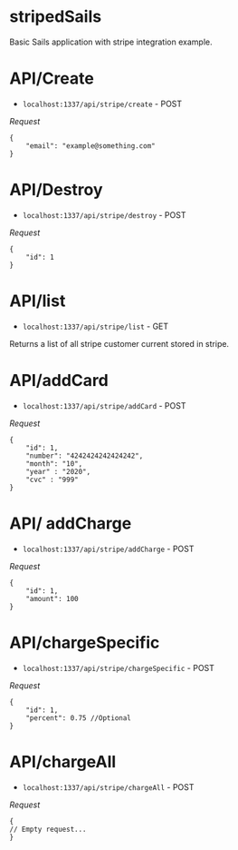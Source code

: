 # stripedSails

Basic Sails application with stripe integration example.

# API/Create
- `localhost:1337/api/stripe/create` - POST

*Request*
```
{
    "email": "example@something.com"
}
```

# API/Destroy
- `localhost:1337/api/stripe/destroy` - POST

*Request*
```
{
    "id": 1
}
```

# API/list
- `localhost:1337/api/stripe/list` - GET

Returns a list of all stripe customer current stored in stripe.

# API/addCard
- `localhost:1337/api/stripe/addCard` - POST

*Request*
```
{
    "id": 1,
    "number": "4242424242424242",
    "month": "10",
    "year" : "2020",
    "cvc" : "999"
}
```

# API/ addCharge
- `localhost:1337/api/stripe/addCharge` - POST

*Request*
```
{
    "id": 1,
    "amount": 100
}
```

# API/chargeSpecific
- `localhost:1337/api/stripe/chargeSpecific` - POST

*Request*
```
{
    "id": 1,
    "percent": 0.75 //Optional
}
```

# API/chargeAll
- `localhost:1337/api/stripe/chargeAll` - POST

*Request*
```
{
// Empty request...
}
```
